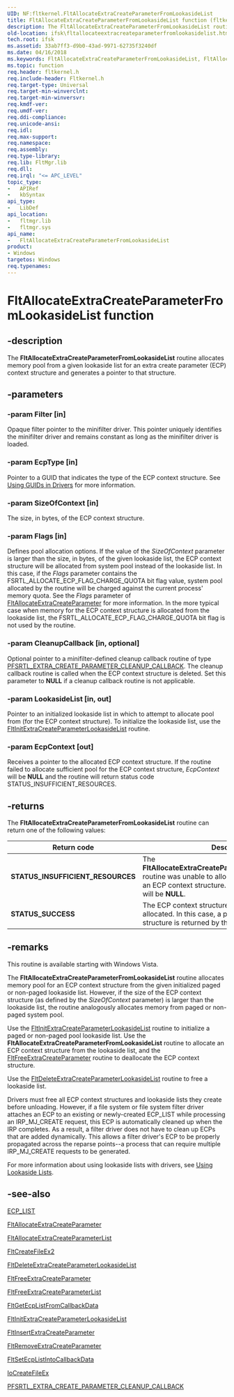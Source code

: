```yaml
---
UID: NF:fltkernel.FltAllocateExtraCreateParameterFromLookasideList
title: FltAllocateExtraCreateParameterFromLookasideList function (fltkernel.h)
description: The FltAllocateExtraCreateParameterFromLookasideList routine allocates memory pool from a given lookaside list for an extra create parameter (ECP) context structure and generates a pointer to that structure.
old-location: ifsk\fltallocateextracreateparameterfromlookasidelist.htm
tech.root: ifsk
ms.assetid: 33ab7ff3-d9b0-43ad-9971-62735f3240df
ms.date: 04/16/2018
ms.keywords: FltAllocateExtraCreateParameterFromLookasideList, FltAllocateExtraCreateParameterFromLookasideList routine [Installable File System Drivers], FltApiRef_a_to_d_27580c4f-61c2-46b1-be1c-8895c918a05e.xml, fltkernel/FltAllocateExtraCreateParameterFromLookasideList, ifsk.fltallocateextracreateparameterfromlookasidelist
ms.topic: function
req.header: fltkernel.h
req.include-header: Fltkernel.h
req.target-type: Universal
req.target-min-winverclnt: 
req.target-min-winversvr: 
req.kmdf-ver: 
req.umdf-ver: 
req.ddi-compliance: 
req.unicode-ansi: 
req.idl: 
req.max-support: 
req.namespace: 
req.assembly: 
req.type-library: 
req.lib: FltMgr.lib
req.dll: 
req.irql: "<= APC_LEVEL"
topic_type:
-	APIRef
-	kbSyntax
api_type:
-	LibDef
api_location:
-	fltmgr.lib
-	fltmgr.sys
api_name:
-	FltAllocateExtraCreateParameterFromLookasideList
product:
- Windows
targetos: Windows
req.typenames: 
---
```


# FltAllocateExtraCreateParameterFromLookasideList function

## -description

The **FltAllocateExtraCreateParameterFromLookasideList** routine allocates memory pool from a given lookaside list for an extra create parameter (ECP) context structure and generates a pointer to that structure.

## -parameters

### -param Filter [in]

Opaque filter pointer to the minifilter driver. This pointer uniquely identifies the minifilter driver and remains constant as long as the minifilter driver is loaded.

### -param EcpType [in]

Pointer to a GUID that indicates the type of the ECP context structure.  See [Using GUIDs in Drivers](https://docs.microsoft.com/windows-hardware/drivers/kernel/using-guids-in-drivers) for more information.

### -param SizeOfContext [in]

The size, in bytes, of the ECP context structure.

### -param Flags [in]

Defines pool allocation options.  If the value of the *SizeOfContext* parameter is larger than the size, in bytes, of the given lookaside list, the ECP context structure will be allocated from system pool instead of the lookaside list.  In this case, if the *Flags* parameter contains the FSRTL_ALLOCATE_ECP_FLAG_CHARGE_QUOTA bit flag value, system pool allocated by the routine will be charged against the current process' memory quota. See the *Flags* parameter of [FltAllocateExtraCreateParameter](nf-fltkernel-fltallocateextracreateparameter.md) for more information.  In the more typical case when memory for the ECP context structure is allocated from the lookaside list, the FSRTL_ALLOCATE_ECP_FLAG_CHARGE_QUOTA bit flag is not used by the routine.

### -param CleanupCallback [in, optional]

Optional pointer to a minifilter-defined cleanup callback routine of type [PFSRTL_EXTRA_CREATE_PARAMETER_CLEANUP_CALLBACK](https://msdn.microsoft.com/library/windows/hardware/ff551124).  The cleanup callback routine is called when the ECP context structure is deleted.  Set this parameter to **NULL** if a cleanup callback routine is not applicable.

### -param LookasideList [in, out]

Pointer to an initialized lookaside list in which to attempt to allocate pool from (for the ECP context structure).  To initialize the lookaside list, use the [FltInitExtraCreateParameterLookasideList](https://msdn.microsoft.com/library/windows/hardware/ff543261) routine.

### -param EcpContext [out]

Receives a pointer to the allocated ECP context structure.  If the routine failed to allocate sufficient pool for the ECP context structure, *EcpContext* will be **NULL** and the routine will return status code STATUS_INSUFFICIENT_RESOURCES.

## -returns

The **FltAllocateExtraCreateParameterFromLookasideList** routine can return one of the following values:

|Return code|Description|
|----|----|
|**STATUS_INSUFFICIENT_RESOURCES**|The **FltAllocateExtraCreateParameterFromLookasideList** routine was unable to allocate sufficient memory for an ECP context structure.  In this case, *EcpContext* will be **NULL**.|
|**STATUS_SUCCESS**|The ECP context structure was successfully allocated.  In this case, a pointer to the allocated structure is returned by the *EcpContext* parameter.

## -remarks

This routine is available starting with Windows Vista. 

The **FltAllocateExtraCreateParameterFromLookasideList** routine allocates memory pool for an ECP context structure from the given initialized paged or non-paged lookaside list.  However, if the size of the ECP context structure (as defined by the *SizeOfContext*  parameter) is larger than the lookaside list, the routine analogously allocates memory from paged or non-paged system pool.

Use the [FltInitExtraCreateParameterLookasideList](nf-fltkernel-fltinitextracreateparameterlookasidelist.md) routine to initialize a paged or non-paged pool lookaside list. Use the **FltAllocateExtraCreateParameterFromLookasideList** routine to allocate an ECP context structure from the lookaside list, and the [FltFreeExtraCreateParameter](nf-fltkernel-fltfreeextracreateparameter.md) routine to deallocate the ECP context structure.

Use the [FltDeleteExtraCreateParameterLookasideList](nf-fltkernel-fltdeleteextracreateparameterlookasidelist.md) routine to free a lookaside list.

Drivers must free all ECP context structures and lookaside lists they create before unloading. However, if a file system or file system filter driver attaches an ECP to an existing or newly-created ECP_LIST while processing an IRP_MJ_CREATE request, this ECP is automatically cleaned up when the IRP completes. As a result, a filter driver does not have to clean up ECPs that are added dynamically. This allows a filter driver's ECP to be properly propagated across the reparse points--a process that can require multiple IRP_MJ_CREATE requests to be generated.

For more information about using lookaside lists with drivers, see [Using Lookaside Lists](https://docs.microsoft.com/windows-hardware/drivers/kernel/using-lookaside-lists).

## -see-also

[ECP_LIST](https://msdn.microsoft.com/library/windows/hardware/ff540148)

[FltAllocateExtraCreateParameter](nf-fltkernel-fltallocateextracreateparameter.md)

[FltAllocateExtraCreateParameterList](nf-fltkernel-fltallocateextracreateparameterlist.md)

[FltCreateFileEx2](nf-fltkernel-fltcreatefileex2.md)

[FltDeleteExtraCreateParameterLookasideList](nf-fltkernel-fltdeleteextracreateparameterlookasidelist.md)

[FltFreeExtraCreateParameter](nf-fltkernel-fltfreeextracreateparameter.md)

[FltFreeExtraCreateParameterList](nf-fltkernel-fltfreeextracreateparameterlist.md)

[FltGetEcpListFromCallbackData](nf-fltkernel-fltgetecplistfromcallbackdata.md)

[FltInitExtraCreateParameterLookasideList](nf-fltkernel-fltinitextracreateparameterlookasidelist.md)

[FltInsertExtraCreateParameter](nf-fltkernel-fltinsertextracreateparameter.md)

[FltRemoveExtraCreateParameter](nf-fltkernel-fltremoveextracreateparameter.md)

[FltSetEcpListIntoCallbackData](nf-fltkernel-fltsetecplistintocallbackdata.md)

[IoCreateFileEx](https://docs.microsoft.com/windows-hardware/drivers/ddi/content/ntddk/nf-ntddk-iocreatefileex)

[PFSRTL_EXTRA_CREATE_PARAMETER_CLEANUP_CALLBACK](https://msdn.microsoft.com/library/windows/hardware/ff551124)
